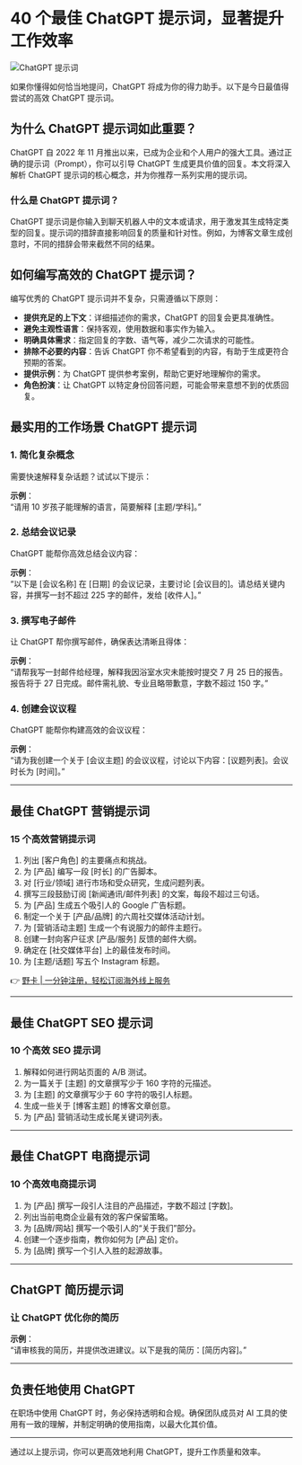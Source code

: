 # 40 个最佳 ChatGPT 提示词，显著提升工作效率

![ChatGPT 提示词](https://bbtdd.com/wp-content/uploads/img/23302803346.webp)

如果你懂得如何恰当地提问，ChatGPT 将成为你的得力助手。以下是今日最值得尝试的高效 ChatGPT 提示词。

## 为什么 ChatGPT 提示词如此重要？

ChatGPT 自 2022 年 11 月推出以来，已成为企业和个人用户的强大工具。通过正确的提示词（Prompt），你可以引导 ChatGPT 生成更具价值的回复。本文将深入解析 ChatGPT 提示词的核心概念，并为你推荐一系列实用的提示词。

### 什么是 ChatGPT 提示词？

ChatGPT 提示词是你输入到聊天机器人中的文本或请求，用于激发其生成特定类型的回复。提示词的措辞直接影响回复的质量和针对性。例如，为博客文章生成创意时，不同的措辞会带来截然不同的结果。

## 如何编写高效的 ChatGPT 提示词？

编写优秀的 ChatGPT 提示词并不复杂，只需遵循以下原则：

- **提供充足的上下文**：详细描述你的需求，ChatGPT 的回复会更具准确性。
- **避免主观性语言**：保持客观，使用数据和事实作为输入。
- **明确具体需求**：指定回复的字数、语气等，减少二次请求的可能性。
- **排除不必要的内容**：告诉 ChatGPT 你不希望看到的内容，有助于生成更符合预期的答案。
- **提供示例**：为 ChatGPT 提供参考案例，帮助它更好地理解你的需求。
- **角色扮演**：让 ChatGPT 以特定身份回答问题，可能会带来意想不到的优质回复。

## 最实用的工作场景 ChatGPT 提示词

### 1. 简化复杂概念

需要快速解释复杂话题？试试以下提示：

**示例**：  
“请用 10 岁孩子能理解的语言，简要解释 [主题/学科]。”

### 2. 总结会议记录

ChatGPT 能帮你高效总结会议内容：

**示例**：  
“以下是 [会议名称] 在 [日期] 的会议记录，主要讨论 [会议目的]。请总结关键内容，并撰写一封不超过 225 字的邮件，发给 [收件人]。”

### 3. 撰写电子邮件

让 ChatGPT 帮你撰写邮件，确保表达清晰且得体：

**示例**：  
“请帮我写一封邮件给经理，解释我因浴室水灾未能按时提交 7 月 25 日的报告。报告将于 27 日完成。邮件需礼貌、专业且略带歉意，字数不超过 150 字。”

### 4. 创建会议议程

ChatGPT 能帮你构建高效的会议议程：

**示例**：  
“请为我创建一个关于 [会议主题] 的会议议程，讨论以下内容：[议题列表]。会议时长为 [时间]。”

---

## 最佳 ChatGPT 营销提示词

### 15 个高效营销提示词

1. 列出 [客户角色] 的主要痛点和挑战。
2. 为 [产品] 编写一段 [时长] 的广告脚本。
3. 对 [行业/领域] 进行市场和受众研究，生成问题列表。
4. 撰写三段鼓励订阅 [新闻通讯/邮件列表] 的文案，每段不超过三句话。
5. 为 [产品] 生成五个吸引人的 Google 广告标题。
6. 制定一个关于 [产品/品牌] 的六周社交媒体活动计划。
7. 为 [营销活动主题] 生成一个有说服力的邮件主题行。
8. 创建一封向客户征求 [产品/服务] 反馈的邮件大纲。
9. 确定在 [社交媒体平台] 上的最佳发布时间。
10. 为 [主题/话题] 写五个 Instagram 标题。

👉 [野卡 | 一分钟注册，轻松订阅海外线上服务](https://bbtdd.com/yeka)

---

## 最佳 ChatGPT SEO 提示词

### 10 个高效 SEO 提示词

1. 解释如何进行网站页面的 A/B 测试。
2. 为一篇关于 [主题] 的文章撰写少于 160 字符的元描述。
3. 为 [主题] 的文章撰写少于 60 字符的吸引人标题。
4. 生成一些关于 [博客主题] 的博客文章创意。
5. 为 [产品] 营销活动生成长尾关键词列表。

---

## 最佳 ChatGPT 电商提示词

### 10 个高效电商提示词

1. 为 [产品] 撰写一段引人注目的产品描述，字数不超过 [字数]。
2. 列出当前电商企业最有效的客户保留策略。
3. 为 [品牌/网站] 撰写一个吸引人的“关于我们”部分。
4. 创建一个逐步指南，教你如何为 [产品] 定价。
5. 为 [品牌] 撰写一个引人入胜的起源故事。

---

## ChatGPT 简历提示词

### 让 ChatGPT 优化你的简历

**示例**：  
“请审核我的简历，并提供改进建议。以下是我的简历：[简历内容]。”

---

## 负责任地使用 ChatGPT

在职场中使用 ChatGPT 时，务必保持透明和合规。确保团队成员对 AI 工具的使用有一致的理解，并制定明确的使用指南，以最大化其价值。

---

通过以上提示词，你可以更高效地利用 ChatGPT，提升工作质量和效率。